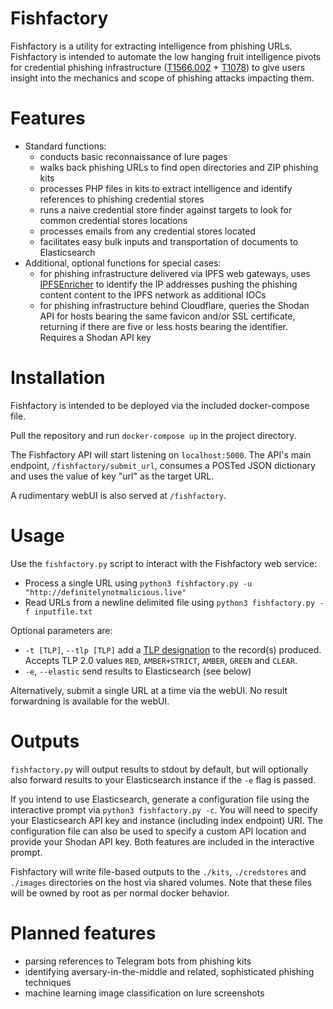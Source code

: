 # Fishfactory

Fishfactory is a utility for extracting intelligence from phishing URLs. Fishfactory is intended to automate the low hanging fruit intelligence pivots for credential phishing infrastructure ([T1566.002](https://attack.mitre.org/techniques/T1566/002/) + [T1078](https://attack.mitre.org/techniques/T1078/)) to give users insight into the mechanics and scope of phishing attacks impacting them.  

# Features

- Standard functions:
	- conducts basic reconnaissance of lure pages
	- walks back phishing URLs to find open directories and ZIP phishing kits
	- processes PHP files in kits to extract intelligence and identify references to phishing credential stores
	- runs a naive credential store finder against targets to look for common credential stores locations
	- processes emails from any credential stores located
	- facilitates easy bulk inputs and transportation of documents to Elasticsearch
- Additional, optional functions for special cases:
	- for phishing infrastructure delivered via IPFS web gateways, uses [IPFSEnricher](https://github.com/oj-sec/IPFSEnricher) to identify the IP addresses pushing the phishing content content to the IPFS network as additional IOCs
	- for phishing infrastructure behind Cloudflare, queries the Shodan API for hosts bearing the same favicon and/or SSL certificate, returning if there are five or less hosts bearing the identifier. Requires a Shodan API key 

# Installation

Fishfactory is intended to be deployed via the included docker-compose file. 

Pull the repository and run ```docker-compose up``` in the project directory. 

The Fishfactory API will start listening on `localhost:5000`. The API's main endpoint,  `/fishfactory/submit_url`,  consumes a POSTed JSON dictionary and uses the value of key "url" as the target URL.

A rudimentary webUI is also served at `/fishfactory`.

# Usage

Use the ```fishfactory.py``` script to interact with the Fishfactory web service:

- Process a single URL using `python3 fishfactory.py -u "http://definitelynotmalicious.live"`
- Read URLs from a newline delimited file using `python3 fishfactory.py -f inputfile.txt`

Optional parameters are:

- `-t [TLP]`, `--tlp [TLP]` add a [TLP designation](https://www.cisa.gov/tlp) to the record(s) produced. Accepts TLP 2.0 values `RED`, `AMBER+STRICT`, `AMBER`, `GREEN` and `CLEAR`.
- `-e`, `--elastic` send results to Elasticsearch (see below)

Alternatively, submit a single URL at a time via the webUI. No result forwardning is available for the webUI. 

# Outputs

`fishfactory.py` will output results to stdout by default, but will optionally also forward results to your Elasticsearch instance if the `-e` flag is passed.

If you intend to use Elasticsearch, generate a configuration file using the interactive prompt via `python3 fishfactory.py -c`. You will need to specify your Elasticsearch API key and instance (including index endpoint) URI. The configuration file can also be used to specify a custom API location and provide your Shodan API key. Both features are included in the interactive prompt.

Fishfactory will write file-based outputs to the `./kits`, `./credstores` and `./images` directories on the host via shared volumes. Note that these files will be owned by root as per normal docker behavior.  

# Planned features

- parsing references to Telegram bots from phishing kits
- identifying aversary-in-the-middle and related, sophisticated phishing techniques
- machine learning image classification on lure screenshots
